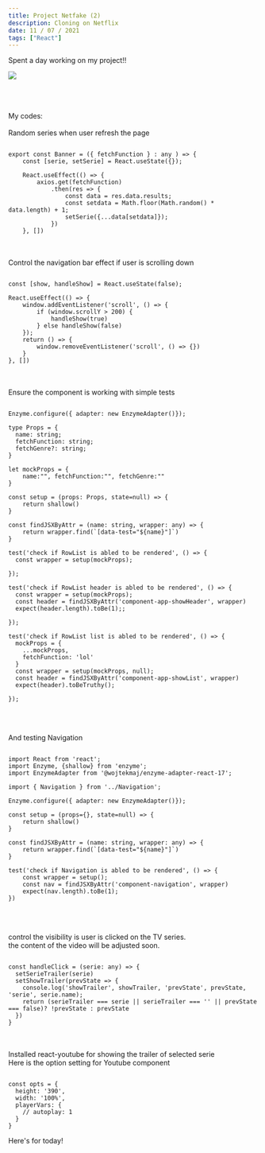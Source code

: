 ```yaml
---
title: Project Netfake (2)
description: Cloning on Netflix
date: 11 / 07 / 2021
tags: ["React"]
---
```


Spent a day working on my project!!

<Image layout='fill' src='/image/Blog/20210711-0447/20210711-0001.gif'></Image><br/>
<br/><br/><br/>

My codes:
<br/><br/>
Random series when user refresh the page

<pre class="language-jsx" ><code>
export const Banner = ({ fetchFunction } : any ) => {
    const [serie, setSerie] = React.useState<any>({});

    React.useEffect(() => {
        axios.get(fetchFunction)
            .then(res => {
                const data = res.data.results;
                const setdata = Math.floor(Math.random() * data.length) + 1;
                setSerie({...data[setdata]});
            })
    }, [])
</code></pre>

<br/><br/>
Control the navigation bar effect if user is scrolling down

<pre class="language-jsx" ><code>
const [show, handleShow] = React.useState(false);

React.useEffect(() => {
    window.addEventListener('scroll', () => {
        if (window.scrollY > 200) {
            handleShow(true)
        } else handleShow(false)
    });
    return () => {
        window.removeEventListener('scroll', () => {})
    }
}, [])</code></pre>

<br/><br/>
Ensure the component is working with simple tests

<pre class="language-jsx" ><code>
Enzyme.configure({ adapter: new EnzymeAdapter()});

type Props = {
  name: string;
  fetchFunction: string;
  fetchGenre?: string;
}

let mockProps = {
    name:"", fetchFunction:"", fetchGenre:""
}

const setup = (props: Props, state=null) => {
    return shallow(<RowList {...props} />)
}

const findJSXByAttr = (name: string, wrapper: any) => {
    return wrapper.find(`[data-test="${name}"]`)
}

test('check if RowList is abled to be rendered', () => {
  const wrapper = setup(mockProps);

});

test('check if RowList header is abled to be rendered', () => {
  const wrapper = setup(mockProps);
  const header = findJSXByAttr('component-app-showHeader', wrapper)
  expect(header.length).toBe(1);;

});

test('check if RowList list is abled to be rendered', () => {
  mockProps = {
    ...mockProps,
    fetchFunction: 'lol'
  }
  const wrapper = setup(mockProps, null);
  const header = findJSXByAttr('component-app-showList', wrapper)
  expect(header).toBeTruthy();

});</code></pre>

<br/><br/>

And testing Navigation

<pre class="language-jsx" ><code>
import React from 'react';
import Enzyme, {shallow} from 'enzyme';
import EnzymeAdapter from '@wojtekmaj/enzyme-adapter-react-17';

import { Navigation } from '../Navigation';

Enzyme.configure({ adapter: new EnzymeAdapter()});

const setup = (props={}, state=null) => {
    return shallow(<Navigation {...props} />)
}

const findJSXByAttr = (name: string, wrapper: any) => {
    return wrapper.find(`[data-test="${name}"]`)
}

test('check if Navigation is abled to be rendered', () => {
    const wrapper = setup();
    const nav = findJSXByAttr('component-navigation', wrapper)
    expect(nav.length).toBe(1);
})</code></pre>

<br/><br/>

control the visibility is user is clicked on the TV series.<br/>
the content of the video will be adjusted soon.

<pre class="language-jsx" ><code>
const handleClick = (serie: any) => {
  setSerieTrailer(serie)
  setShowTrailer(prevState => {
    console.log('showTrailer', showTrailer, 'prevState', prevState, 'serie', serie.name);
    return (serieTrailer === serie || serieTrailer === '' || prevState === false)? !prevState : prevState
  })
}</code></pre>

<br/><br/>
Installed react-youtube for showing the trailer of selected serie<br/>
Here is the option setting for Youtube component

<pre class="language-jsx" ><code>
const opts = {
  height: '390',
  width: '100%',
  playerVars: {
    // autoplay: 1
  }
}</code></pre>

Here's for today!
